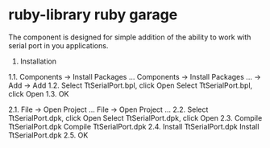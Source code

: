 # ruby-library ruby  garage

The component is designed for simple addition of the ability to work with serial port in you applications.

1. Installation

1.1. Components -> Install Packages ... Components -> Install Packages ... -> Add -> Add 
1.2. Select TtSerialPort.bpl, click Open Select TtSerialPort.bpl, click Open 
1.3. OK 

2.1. File -> Open Project ... File -> Open Project ... 
2.2. Select TtSerialPort.dpk, click Open Select TtSerialPort.dpk, click Open 
2.3. Compile TtSerialPort.dpk Compile TtSerialPort.dpk 
2.4. Install TtSerialPort.dpk Install TtSerialPort.dpk 
2.5. OK 
 
